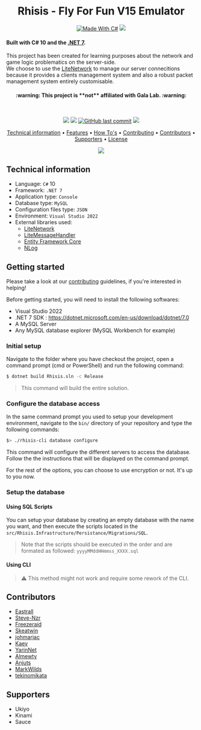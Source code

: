 <h1 align="center">
  Rhisis - Fly For Fun V15 Emulator
  <br>
</h1>

<p align="center">
  <a href="http://forthebadge.com"><img src="http://forthebadge.com/images/badges/made-with-c-sharp.svg" alt="Made With C#"></a>
  <a href="http://forthebadge.com"><img src="http://forthebadge.com/images/badges/built-with-love.svg"></a><br>
</p>

<h4>Built with C# 10 and the <a href="https://dotnet.microsoft.com/download/dotnet-core" target="_blank">.NET 7</a>.</h4>

<p>This project has been created for learning purposes about the network and game logic problematics on the server-side.<br>
We choose to use the <a href="https://github.com/Eastrall/LiteNetwork">LiteNetwork</a> to manage our server connecitions because it provides a clients management system and also a robust packet management system entirely customisable.</p>

<h4 align="center">:warning: This project is **not** affiliated with Gala Lab. :warning:</h4><br>

<p align="center">
  <a href="https://github.com/Eastrall/Rhisis/actions/workflows/dotnet.yml"><img src="https://github.com/Eastrall/Rhisis/actions/workflows/dotnet.yml/badge.svg"></a>
  <a href="https://codecov.io/gh/Eastrall/Rhisis"><img src="https://codecov.io/gh/Eastrall/Rhisis/branch/develop/graph/badge.svg" /></a>
  <a href="https://github.com/Eastrall/Rhisis/commits/develop"><img src="https://img.shields.io/github/last-commit/Eastrall/Rhisis.svg?style=flat-square&logo=github&logoColor=white" alt="GitHub last commit"></a>
  <a href="https://discord.gg/z8K22p8"><img src="https://discordapp.com/api/guilds/294405146300121088/widget.png"></a>
</p>
	    
<p align="center">
  <a href="#technical-information">Technical information</a> •
  <a href="https://github.com/Eastrall/Rhisis/blob/develop/Features.md">Features</a> •
  <a href="https://github.com/Eastrall/Rhisis/tree/develop/docs/howtos">How To's</a> •
  <a href="#contributing">Contributing</a> •
  <a href="#contributors">Contributors</a> •
  <a href="#supporters">Supporters</a> •
  <a href="https://github.com/Eastrall/Rhisis/blob/develop/LICENSE">License</a>
</p>

<p align="center"><img src="https://i.imgur.com/wpfB1VZ.gif"></p>

## Technical information

- Language: `C#` 10
- Framework: `.NET 7`
- Application type: `Console`
- Database type: `MySQL`
- Configuration files type: `JSON`
- Environment: `Visual Studio 2022`
- External libraries used:
	- [LiteNetwork][litenetwork]
	- [LiteMessageHandler](https://github.com/Eastrall/LiteMessageHandler)
	- [Entity Framework Core](https://github.com/aspnet/EntityFrameworkCore)
	- [NLog](https://github.com/NLog/NLog)

## Getting started

Please take a look at our [contributing](https://github.com/Eastrall/Rhisis/blob/develop/CONTRIBUTING.md) guidelines, if you're interested in helping!

Before getting started, you will need to install the following softwares:

- Visual Studio 2022
- .NET 7 SDK : https://dotnet.microsoft.com/en-us/download/dotnet/7.0
- A MySQL Server
- Any MySQL database explorer (MySQL Workbench for example)

### Initial setup

Navigate to the folder where you have checkout the project, open a command prompt (cmd or PowerShell) and run the following command:
```sh
$ dotnet build Rhisis.sln -c Release
```
> This command will build the entire solution.

### Configure the database access

In the same command prompt you used to setup your development environment, navigate to the `bin/` directory of your repository and type the following commands:

```sh
$> ./rhisis-cli database configure
```

This command will configure the different servers to access the database.
Follow the the instructions that will be displayed on the command prompt.

For the rest of the options, you can choose to use encryption or not. It's up to you now.

### Setup the database

#### Using SQL Scripts

You can setup your database by creating an empty database with the name you want, and then execute the scripts located in the `src/Rhisis.Infrastructure/Persistance/Migrations/SQL`.

> Note that the scripts should be executed in the order and are formated as followed: `yyyyMMddHHmmss_XXXX.sql`

#### Using CLI

> :warning: This method might not work and require some rework of the CLI.

## Contributors

- [Eastrall](https://github.com/Eastrall)
- [Steve-Nzr](https://github.com/Steve-Nzr)
- [Freezeraid](https://github.com/Freezeraid)
- [Skeatwin](https://github.com/Skeatwin)
- [johmarjac](https://github.com/johmarjac)
- [Kaev](https://github.com/Kaev)
- [YarinNet](https://github.com/YarinNet)
- [Almewty](https://github.com/Almewty)
- [Anjuts](https://github.com/Anjuts)
- [MarkWilds](https://github.com/MarkWilds)
- [tekinomikata](https://github.com/tekinomikata)

## Supporters

- Ukiyo
- Kinami
- Sauce

[litenetwork]: https://github.com/Eastrall/LiteNetwork
